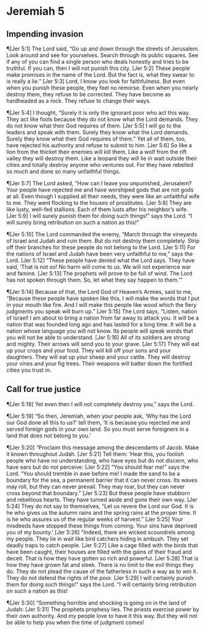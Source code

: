 # Jeremiah 5

## Impending invasion
¶[Jer 5:1] The Lord said, “Go up and down through the streets of Jerusalem. Look around and see for yourselves. Search through its public squares. See if any of you can find a single person who deals honestly and tries to be truthful. If you can, then I will not punish this city.
[Jer 5:2] These people make promises in the name of the Lord. But the fact is, what they swear to is really a lie.”
[Jer 5:3] Lord, I know you look for faithfulness. But even when you punish these people, they feel no remorse. Even when you nearly destroy them, they refuse to be corrected. They have become as hardheaded as a rock. They refuse to change their ways.

¶[Jer 5:4] I thought, “Surely it is only the ignorant poor who act this way. They act like fools because they do not know what the Lord demands. They do not know what their God requires of them.
[Jer 5:5] I will go to the leaders and speak with them. Surely they know what the Lord demands. Surely they know what their God requires of them.” Yet all of them, too, have rejected his authority and refuse to submit to him.
[Jer 5:6] So like a lion from the thicket their enemies will kill them. Like a wolf from the rift valley they will destroy them. Like a leopard they will lie in wait outside their cities and totally destroy anyone who ventures out. For they have rebelled so much and done so many unfaithful things.

¶[Jer 5:7] The Lord asked, “How can I leave you unpunished, Jerusalem? Your people have rejected me and have worshiped gods that are not gods at all. Even though I supplied all their needs, they were like an unfaithful wife to me. They went flocking to the houses of prostitutes.
[Jer 5:8] They are like lusty, well-fed stallions. Each of them lusts after his neighbor’s wife.
[Jer 5:9] I will surely punish them for doing such things!” says the Lord. “I will surely bring retribution on such a nation as this!”

¶[Jer 5:10] The Lord commanded the enemy, “March through the vineyards of Israel and Judah and ruin them. But do not destroy them completely. Strip off their branches for these people do not belong to the Lord.
[Jer 5:11] For the nations of Israel and Judah have been very unfaithful to me,” says the Lord.
[Jer 5:12] “These people have denied what the Lord says. They have said, ‘That is not so! No harm will come to us. We will not experience war and famine.
[Jer 5:13] The prophets will prove to be full of wind. The Lord has not spoken through them. So, let what they say happen to them.’”

¶[Jer 5:14] Because of that, the Lord God of Heaven’s Armies, said to me, “Because these people have spoken like this, I will make the words that I put in your mouth like fire. And I will make this people like wood which the fiery judgments you speak will burn up.”
[Jer 5:15] The Lord says, “Listen, nation of Israel! I am about to bring a nation from far away to attack you. It will be a nation that was founded long ago and has lasted for a long time. It will be a nation whose language you will not know. Its people will speak words that you will not be able to understand.
[Jer 5:16] All of its soldiers are strong and mighty. Their arrows will send you to your grave.
[Jer 5:17] They will eat up your crops and your food. They will kill off your sons and your daughters. They will eat up your sheep and your cattle. They will destroy your vines and your fig trees. Their weapons will batter down the fortified cities you trust in.

## Call for true justice
¶[Jer 5:18] Yet even then I will not completely destroy you,” says the Lord.

¶[Jer 5:19] “So then, Jeremiah, when your people ask, ‘Why has the Lord our God done all this to us?’ tell them, ‘It is because you rejected me and served foreign gods in your own land. So you must serve foreigners in a land that does not belong to you.’

¶[Jer 5:20] “Proclaim this message among the descendants of Jacob. Make it known throughout Judah.
[Jer 5:21] Tell them: ‘Hear this, you foolish people who have no understanding, who have eyes but do not discern, who have ears but do not perceive:
[Jer 5:22] “You should fear me!” says the Lord. “You should tremble in awe before me! I made the sand to be a boundary for the sea, a permanent barrier that it can never cross. Its waves may roll, but they can never prevail. They may roar, but they can never cross beyond that boundary.”
[Jer 5:23] But these people have stubborn and rebellious hearts. They have turned aside and gone their own way.
[Jer 5:24] They do not say to themselves, “Let us revere the Lord our God. It is he who gives us the autumn rains and the spring rains at the proper time. It is he who assures us of the regular weeks of harvest.”
[Jer 5:25] Your misdeeds have stopped these things from coming. Your sins have deprived you of my bounty.’
[Jer 5:26] “Indeed, there are wicked scoundrels among my people. They lie in wait like bird catchers hiding in ambush. They set deadly traps to catch people.
[Jer 5:27] Like a cage filled with the birds that have been caught, their houses are filled with the gains of their fraud and deceit. That is how they have gotten so rich and powerful.
[Jer 5:28] That is how they have grown fat and sleek. There is no limit to the evil things they do. They do not plead the cause of the fatherless in such a way as to win it. They do not defend the rights of the poor.
[Jer 5:29] I will certainly punish them for doing such things!” says the Lord. “I will certainly bring retribution on such a nation as this!

¶[Jer 5:30] “Something horrible and shocking is going on in the land of Judah:
[Jer 5:31] The prophets prophesy lies. The priests exercise power by their own authority. And my people love to have it this way. But they will not be able to help you when the time of judgment comes!
